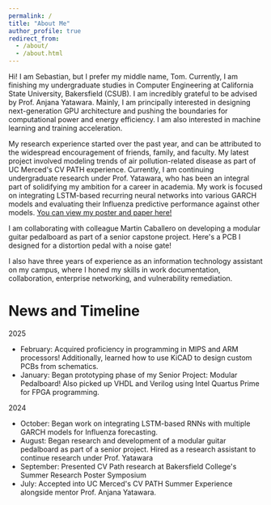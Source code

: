 ```yaml
---
permalink: /
title: "About Me"
author_profile: true
redirect_from: 
  - /about/
  - /about.html
---
```


Hi! I am Sebastian, but I prefer my middle name, Tom. Currently, I am finishing my undergraduate studies in Computer Engineering at California State University, Bakersfield (CSUB). I am incredibly grateful to be advised by Prof. Anjana Yatawara. Mainly, I am principally interested in designing next-generation GPU architecture and pushing the boundaries for computational power and energy efficiency. I am also interested in machine learning and training acceleration. 

My research experience started over the past year, and can be attributed to the widespread encouragement of friends, family, and faculty. My latest project involved modeling trends of air pollution-related disease as part of UC Merced's CV PATH experience. Currently, I am continuing undergraduate research under Prof. Yatawara, who has been an integral part of solidifying my ambition for a career in academia. My work is focused on integrating LSTM-based recurring neural networks into various GARCH models and evaluating their Influenza predictive performance against other models. [You can view my poster and paper here!](/_portfolio/portfolio-2.md)

I am collaborating with colleague Martin Caballero on developing a modular guitar pedalboard as part of a senior capstone project. Here's a PCB I designed for a distortion pedal with a noise gate!

I also have three years of experience as an information technology assistant on my campus, where I honed my skills in work documentation, collaboration, enterprise networking, and vulnerability remediation. 

News and Timeline
======
2025
  - February: Acquired proficiency in programming in MIPS and ARM processors! Additionally, learned how to use KiCAD to design custom PCBs from schematics.
  - January: Began prototyping phase of my Senior Project: Modular Pedalboard! Also picked up VHDL and Verilog using Intel Quartus Prime for FPGA programming.

2024
  - October: Began work on integrating LSTM-based RNNs with multiple GARCH models for Influenza forecasting.
  - August: Began research and development of a modular guitar pedalboard as part of a senior project. Hired as a research assistant to continue research under Prof. Yatawara
  - September: Presented CV Path research at Bakersfield College's Summer Research Poster Symposium
  - July: Accepted into UC Merced's CV PATH Summer Experience alongside mentor Prof. Anjana Yatawara.
